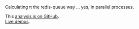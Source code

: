 <!--
Title: Fast π
Description: Calculating π the redis-queue way ... yes, in parallel processes.
-->

Calculating π the redis-queue way ... yes, in parallel processes.

<i class="fa fa-fw fa-github"></i>
This [analysis is on GitHub](https://github.com/svenkreiss/databench_examples/tree/master/analyses/fastpi).<br />
<i class="fa fa-fw fa-external-link"></i>
[Live demos](http://databench-examples.trivial.io).
